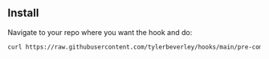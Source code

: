## Install 

Navigate to your repo where you want the hook and do: 
```sh
curl https://raw.githubusercontent.com/tylerbeverley/hooks/main/pre-commit -o ./.git/hooks/pre-commit && chmod 755 ./.git/hooks/pre-commit
```
